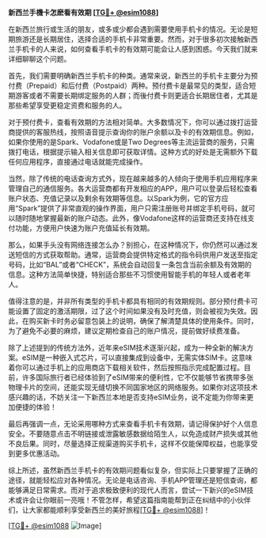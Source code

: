 **新西兰手機卡怎麽看有效期 [[TG💪+ @esim1088](https://t.me/s/esim1088)]**

在新西兰旅行或生活的朋友，或多或少都会遇到需要使用手机卡的情况。无论是短期旅游还是长期居住，选择合适的手机卡非常重要。然而，对于很多初次接触新西兰手机卡的人来说，如何查看手机卡的有效期可能会让人感到困惑。今天我们就来详细聊聊这个问题。

首先，我们需要明确新西兰手机卡的种类。通常来说，新西兰的手机卡主要分为预付费（Prepaid）和后付费（Postpaid）两种。预付费卡是最常见的类型，适合短期游客或者不需要长期绑定服务的人群；而後付费卡则更适合长期居住者，尤其是那些希望享受更稳定资费和服务的人。

对于预付费卡，查看有效期的方法相对简单。大多数情况下，你可以通过拨打运营商提供的客服热线，按照语音提示查询你的账户余额以及卡的有效期信息。例如，如果你使用的是Spark、Vodafone或是Two Degrees等主流运营商的服务，只需拨打电话，根据提示输入相关信息即可获取详情。这种方式的好处是无需额外下载任何应用程序，直接通过电话就能完成操作。

当然，除了传统的电话查询方式外，现在越来越多的人倾向于使用手机应用程序来管理自己的通信服务。各大运营商都有开发相应的APP，用户可以登录后轻松查看账户状态、充值记录以及剩余有效期等信息。以Spark为例，它的官方应用“Spark”提供了非常直观的操作界面，用户只需注册账号并绑定手机号码，就可以随时随地掌握最新的账户动态。此外，像Vodafone这样的运营商还支持在线支付功能，方便用户快速为账户充值延长有效期。

那么，如果手头没有网络连接怎么办？别担心，在这种情况下，你仍然可以通过发送短信的方式获取帮助。通常，运营商会提供特定格式的指令码供用户发送至指定号码，比如“BAL”或者“CHECK”，系统会自动回复一条包含当前余额及有效期的信息。这种方法简单快捷，特别适合那些不习惯使用智能手机的年轻人或者老年人。

值得注意的是，并非所有类型的手机卡都具有相同的有效期规则。部分预付费卡可能设置了固定的激活期限，过了这个时间如果没有及时充值，则会被视为失效。因此，在购买新卡时务必留意包装上的说明，确保了解清楚具体的使用条件。同时，为了避免不必要的麻烦，建议定期检查自己的账户情况，提前做好续费准备。

除了上述提到的传统方法外，近年来eSIM技术逐渐兴起，成为一种全新的解决方案。eSIM是一种嵌入式芯片，可以直接集成到设备中，无需实体SIM卡。这意味着你可以通过手机上的应用商店下载相关软件，然后按照指示完成配置过程。目前，许多国际旅行者已经体验到了eSIM带来的便利性，它不仅能够节省携带多张物理卡片的空间，还能实现无缝切换不同国家地区的网络服务。如果你对这项技术感兴趣的话，不妨关注一下新西兰本地是否支持eSIM业务，说不定能为你带来更加便捷的体验！

最后再强调一点，无论采用哪种方式来查看手机卡有效期，请记得保护好个人信息安全。不要随意点击不明链接或泄露敏感数据给陌生人，以免造成财产损失或其他不良后果。同时，尽量选择正规渠道购买手机卡，这样不仅能保障权益，也能享受到更多优惠活动。

综上所述，虽然新西兰手机卡的有效期问题看似复杂，但实际上只要掌握了正确的途径，就能轻松应对各种情况。无论是电话咨询、手机APP管理还是短信查询，都能够满足日常需求。而对于追求极致便利的现代人而言，尝试一下新兴的eSIM技术或许会让你眼前一亮哦！不管怎样，希望这篇指南能帮到正在纠结中的小伙伴们，让大家都能顺利享受新西兰的美好旅程[[TG💪+ @esim1088](https://t.me/s/esim1088)]！

[[TG💪+ @esim1088](https://t.me/s/esim1088) ![Image](https://i.postimg.cc/4NQfJmqS/Snipaste-2025-05-13-00-14-12.png)]